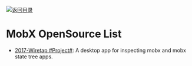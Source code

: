 [![返回目录](https://user-images.githubusercontent.com/5803001/38079637-ff0abcf0-3371-11e8-9b76-ad651620afc7.jpg)](https://github.com/wx-chevalier/Awesome-Lists)

# MobX OpenSource List

* [2017-Wiretap #Project#](https://github.com/Raathigesh/wiretap): A desktop app for inspecting mobx and mobx state tree apps.
